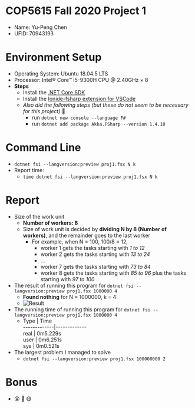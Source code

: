 # COP5615 Fall 2020 Project 1 
  * Name: Yu-Peng Chen
  * UFID: 70943193
# Environment Setup
  * Operating System: Ubuntu 18.04.5 LTS
  * Processor: Intel® Core™ i5-9300H CPU @ 2.40GHz × 8 
  * __Steps__
    * Install the [.NET Core SDK](https://dotnet.microsoft.com/download)
    * Install the [Ionide-fsharp extension for VSCode](https://marketplace.visualstudio.com/items?itemName=Ionide.Ionide-fsharp)
    * *Also did the following steps (but these do not seem to be necessary for this project)* :thinking:
      * run ```dotnet new console --language F#```
      * run ```dotnet add package Akka.FSharp --version 1.4.10```
# Command Line
  * ```dotnet fsi --langversion:preview proj1.fsx N k```
  * Report time:
    * ```time dotnet fsi --langversion:preview proj1.fsx N k```

# Report
  * Size of the work unit
    * __Number of workers: 8__
    * Size of work unit is decided by __dividing N by 8 (Number of workers)__, and the remainder goes to the last worker
      * For example, when N = 100, 100/8 = 12,
        * worker 1 gets the tasks starting with _1 to 12_
        * worker 2 gets the tasks starting with _13 to 24_
        * ...
        * worker 7 gets the tasks starting with _73 to 84_
        * worker 8 gets the tasks starting with _85 to 96_ plus the tasks starting with _97 to 100_
  * The result of running this program for ```dotnet fsi --langversion:preview proj1.fsx 1000000 4```
    * __Found nothing__ for N = 1000000, k = 4
    * ![Result]()
  * The running time of running this program for ```dotnet fsi --langversion:preview proj1.fsx 1000000 4```
    * Type | Time  
    -------------|-------------  
    real | 0m5.229s  
    user | 0m6.251s  
    sys | 0m0.521s	
  * The largest problem I managed to solve
    * ```dotnet fsi --langversion:preview proj1.fsx 100000000 2```

# Bonus
  * :dizzy_face: :exploding_head: :mask:
